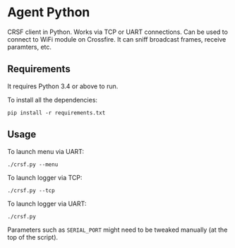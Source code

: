 # Agent Python

CRSF client in Python. Works via TCP or UART connections.
Can be used to connect to WiFi module on Crossfire.
It can sniff broadcast frames, receive paramters, etc.

## Requirements
It requires Python 3.4 or above to run.

To install all the dependencies:
```
pip install -r requirements.txt
```
## Usage
To launch menu via UART:
```
./crsf.py --menu
```

To launch logger via TCP:
```
./crsf.py --tcp
```

To launch logger via UART:
```
./crsf.py
```

Parameters such as `SERIAL_PORT` might need to be tweaked manually (at the top of the script).
